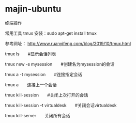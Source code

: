 # majin-ubuntu
终端操作

常用工具 tmux 
安装：sudo apt-get install tmux

参考网址：
http://www.ruanyifeng.com/blog/2019/10/tmux.html

tmux ls　　#显示会话列表
 
tmux new -s mysession　　#创建名为mysession的会话
 
tmux a -t mysession　　#连接指定会话
 
tmux a　　连接上一个会话
 
tmux kill-session　　#关闭上次打开的会话
 
tmux kill-session -t virtualdesk　　#关闭会话virtualdesk
 
tmux kill-server　　关闭所有会话
